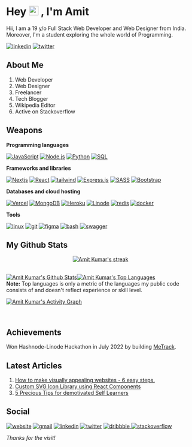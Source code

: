 # Hey <img src="https://raw.githubusercontent.com/MartinHeinz/MartinHeinz/master/wave.gif" width="25px" height="25px"> , I'm Amit
<p>
Hii, I am a 19 y/o Full Stack Web Developer and Web Designer from India. Moreover, I'm a student exploring the whole world of Programming. 
</p>

<p>
   <a href="https://www.linkedin.com/in/alsoamit/"><img alt="linkedin" src="https://img.shields.io/badge/linkedin-%230077B5.svg?style=for-the-badge&logo=linkedin&logoColor=white"></a>
   <a href="https://twitter.com/_alsoamit_"><img alt="twitter" src ="https://img.shields.io/badge/twitter-%231DA1F2.svg?style=for-the-badge&logo=Twitter&logoColor=white"></a>

</p>

## About Me
1. Web Developer 
2. Web Designer
3. Freelancer
4. Tech Blogger
5. Wikipedia Editor 
6. Active on Stackoverflow

## Weapons

**Programming languages**

<p> 
  <a href="https://github.com/search?q=user%3ADenverCoder1+language%3Ajavascript"><img alt="JavaScript" src="https://img.shields.io/badge/JavaScript-F7DF1E.svg?logo=javascript&logoColor=black&style=for-the-badge"></a>
  <a href="https://github.com/search?q=user%3ADenverCoder1+language%3Ajavascript"><img alt="Node.js" src="https://img.shields.io/badge/Node.js-43853D.svg?logo=node.js&logoColor=white&style=for-the-badge"></a> 
  <a href="https://github.com/search?q=user%3ADenverCoder1+language%3Apython"><img alt="Python" src="https://img.shields.io/badge/Python-14354C.svg?logo=python&logoColor=white&style=for-the-badge"></a>
  <a href="https://github.com/search?q=user%3ADenverCoder1+language%3Asql"><img alt="SQL" src="https://custom-icon-badges.herokuapp.com/badge/SQL-025E8C.svg?logo=database&logoColor=white&style=for-the-badge"></a>
</p>

**Frameworks and libraries**

<p>  
  <a href="#"><img alt="Nextjs" src="https://img.shields.io/badge/Next-black?style=for-the-badge&logo=next.js&logoColor=white"></a>
  <a href="#"><img alt="React" src="https://img.shields.io/badge/React-20232a.svg?style=for-the-badge&logo=react&logoColor=%2361DAFB"></a>
  <a href="#"><img alt="tailwind" src="https://img.shields.io/badge/tailwindcss-%2338B2AC.svg?style=for-the-badge&logo=tailwind-css&logoColor=white"></a>
  <a href="#"><img alt="Express.js" src="https://img.shields.io/badge/Express.js-404d59.svg?style=for-the-badge&logo=express&logoColor=white"></a>
  <a href="#"><img alt="SASS" src="https://img.shields.io/badge/Sass-hotpink.svg?style=for-the-badge&logo=SASS&logoColor=white"></a>
  <a href="#"><img alt="Bootstrap" src="https://img.shields.io/badge/Bootstrap-7952B3.svg?style=for-the-badge&logo=bootstrap&logoColor=white"></a>
</p>

**Databases and cloud hosting**

<p>
    <a href="#"><img alt="Vercel" src="https://img.shields.io/badge/Vercel-000000.svg?logo=vercel&logoColor=white&style=for-the-badge"></a>
    <a href="#"><img alt="MongoDB" src ="https://img.shields.io/badge/MongoDB-4ea94b.svg?logo=mongodb&logoColor=white&style=for-the-badge"></a>
    <a href="#"><img alt="Heroku" src="https://img.shields.io/badge/Heroku-430098.svg?logo=heroku&logoColor=white&style=for-the-badge"></a>
    <a href="#"><img alt="Linode" src ="https://img.shields.io/badge/Linode-00A95C?style=for-the-badge&logo=Linode&logoColor=white"></a>
    <a href="#"><img alt="redis" src ="https://img.shields.io/badge/redis-%23DD0031.svg?&style=for-the-badge&logo=redis&logoColor=white"></a>
    <a href="#"><img alt="docker" src ="https://img.shields.io/badge/Docker-2CA5E0?style=for-the-badge&logo=docker&logoColor=white"></a>
</p>

**Tools**
<p> 
    <a href="#"><img alt="linux" src ="https://img.shields.io/badge/Linux-FCC624?style=for-the-badge&logo=linux&logoColor=black"></a>
    <a href="#"><img alt="git" src ="https://img.shields.io/badge/GIT-E44C30?style=for-the-badge&logo=git&logoColor=white"></a>
    <a href="#"><img alt="figma" src ="https://img.shields.io/badge/Figma-F24E1E?style=for-the-badge&logo=figma&logoColor=white"></a>
    <a href="#"><img alt="bash" src ="https://img.shields.io/badge/Shell_Script-121011?style=for-the-badge&logo=gnu-bash&logoColor=white"></a>
    <a href="#"><img alt="swagger" src ="https://img.shields.io/badge/Swagger-85EA2D?style=for-the-badge&logo=Swagger&logoColor=white"></a>
</p>

## My Github Stats

<p align="center">
    <a href="https://github.com/alsoamit/github-readme-streak-stats">
        <img title="🔥 Get streak stats for your profile at git.io/streak-stats" alt="Amit Kumar's streak" src="https://github-readme-streak-stats.herokuapp.com/?user=alsoamit&theme=black-ice&hide_border=true&stroke=0000&background=060A0CD0"/>
    </a>
</p>

  <br/>
    <a href="https://github.com/alsoamit/github-readme-stats"><img alt="Amit Kumar's Github Stats" src="https://github-readme-stats.vercel.app/api?username=alsoamit&show_icons=true&count_private=true&theme=react&hide_border=true&bg_color=0D1117" /></a><a href="https://github.com/alsoamit/github-readme-stats"><img alt="Amit Kumar's Top Languages" src="https://github-readme-stats.vercel.app/api/top-langs/?username=alsoamit&langs_count=8&count_private=true&layout=compact&theme=react&hide_border=true&bg_color=0D1117" /></a>
  <br/>
  <b>Note:</b> Top languages is only a metric of the languages my public code consists of and doesn't reflect experience or skill level.

<br/>

<a href="https://github.com/alsoamit/github-readme-activity-graph"><img alt="Amit Kumar's Activity Graph" src="https://activity-graph.herokuapp.com/graph?username=alsoamit&bg_color=0D1117&color=5BCDEC&line=5BCDEC&point=FFFFFF&hide_border=true" /></a>

<br/>

## Achievements

Won Hashnode-Linode Hackathon in July 2022 by building [MeTrack](https://www.metrack.tech/). 

## Latest Articles

1. <a href="https://blog.alsoamit.com/how-to-make-visually-appealing-websites-6-easy-steps">How to make visually appealing websites - 6 easy steps. </a>
2. <a href="https://blog.alsoamit.com/custom-svg-icon-library-using-react-components">Custom SVG Icon Library using React Components</a>
3. <a href="https://blog.alsoamit.com/5-precious-tips-for-demotivated-self-learners">5 Precious Tips for demotivated Self Learners</a> 

## Social

   <a href="https://alsoamit.com/"><img alt="website" src ="https://img.shields.io/badge/website-000000?style=for-the-badge&logo=About.me&logoColor=white"></a>
   <a href="mailto:alsoamit@gmail.com"><img alt="gmail" src="https://img.shields.io/badge/Gmail-D14836?style=for-the-badge&logo=gmail&logoColor=white"></a>
   <a href="https://www.linkedin.com/in/alsoamit/"><img alt="linkedin" src="https://img.shields.io/badge/linkedin-%230077B5.svg?style=for-the-badge&logo=linkedin&logoColor=white"></a>
   <a href="https://twitter.com/_alsoamit_"><img alt="twitter" src ="https://img.shields.io/badge/twitter-%231DA1F2.svg?style=for-the-badge&logo=Twitter&logoColor=white"></a>
   <a href="https://dribbble.com/alsoamit/"> <img alt="dribbble" src ="https://img.shields.io/badge/Dribbble-EA4C89?style=for-the-badge&logo=dribbble&logoColor=white"> </a>
    <a href="https://stackoverflow.com/users/14785394/amit"><img alt="stackoverflow" src ="https://img.shields.io/badge/Stack_Overflow-FE7A16?style=for-the-badge&logo=stack-overflow&logoColor=white"></a>
   
*Thanks for the visit!*

